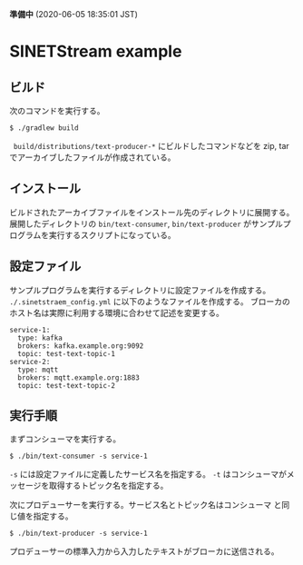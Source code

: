 <!--
Copyright (C) 2019 National Institute of Informatics

Licensed to the Apache Software Foundation (ASF) under one
or more contributor license agreements.  See the NOTICE file
distributed with this work for additional information
regarding copyright ownership.  The ASF licenses this file
to you under the Apache License, Version 2.0 (the
"License"); you may not use this file except in compliance
with the License.  You may obtain a copy of the License at

  http://www.apache.org/licenses/LICENSE-2.0

Unless required by applicable law or agreed to in writing,
software distributed under the License is distributed on an
"AS IS" BASIS, WITHOUT WARRANTIES OR CONDITIONS OF ANY
KIND, either express or implied.  See the License for the
specific language governing permissions and limitations
under the License.
-->

**準備中** (2020-06-05 18:35:01 JST)

# SINETStream example

## ビルド

次のコマンドを実行する。

```
$ ./gradlew build
```

` build/distributions/text-producer-*` にビルドしたコマンドなどを
zip, tar でアーカイブしたファイルが作成されている。


## インストール

ビルドされたアーカイブファイルをインストール先のディレクトリに展開する。
展開したディレクトリの `bin/text-consumer`,
`bin/text-producer` がサンプルプログラムを実行するスクリプトになっている。

## 設定ファイル

サンプルプログラムを実行するディレクトリに設定ファイルを作成する。
`./.sinetstraem_config.yml` に以下のようなファイルを作成する。
ブローカのホスト名は実際に利用する環境に合わせて記述を変更する。

```
service-1:
  type: kafka
  brokers: kafka.example.org:9092
  topic: test-text-topic-1
service-2:
  type: mqtt
  brokers: mqtt.example.org:1883
  topic: test-text-topic-2
```

## 実行手順

まずコンシューマを実行する。

```
$ ./bin/text-consumer -s service-1
```

`-s` には設定ファイルに定義したサービス名を指定する。
`-t` はコンシューマがメッセージを取得するトピック名を指定する。

次にプロデューサーを実行する。サービス名とトピック名はコンシューマ
と同じ値を指定する。

```
$ ./bin/text-producer -s service-1
```

プロデューサーの標準入力から入力したテキストがブローカに送信される。
